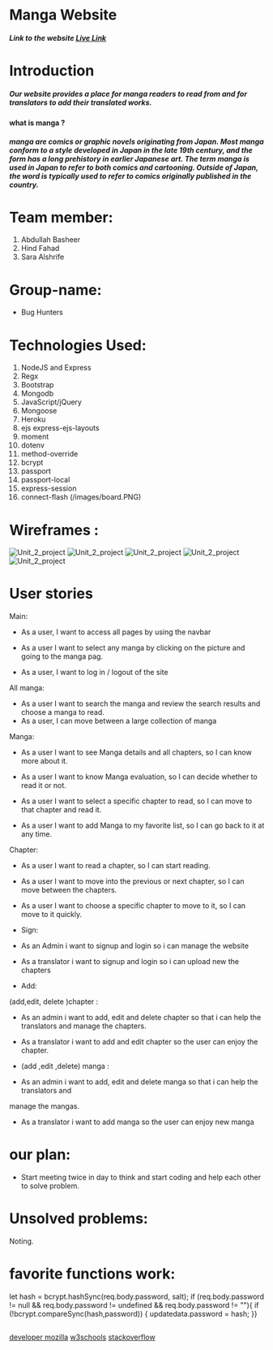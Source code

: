 # Manga Website
##### Link to the website [Live Link](https://manga-sei-15.herokuapp.com/)
# Introduction
##### Our website provides a place for manga readers to read from and for translators to add their translated works.

#### what is manga ?
##### manga are comics or graphic novels originating from Japan. Most manga conform to a style developed in Japan in the late 19th century, and the form has a long prehistory in earlier Japanese art. The term manga is used in Japan to refer to both comics and cartooning. Outside of Japan, the word is typically used to refer to comics originally published in the country.

# Team member:
1. Abdullah Basheer
2. Hind Fahad
3. Sara Alshrife 
# Group-name:
* Bug Hunters

# Technologies Used:
1. NodeJS and Express
2. Regx
3. Bootstrap
4. Mongodb
5. JavaScript/jQuery
6. Mongoose
7. Heroku
8. ejs express-ejs-layouts
9. moment 
10. dotenv 
11. method-override 
12. bcrypt
13. passport 
14. passport-local 
15. express-session
16. connect-flash 
(/images/board.PNG)
# Wireframes :
![Unit_2_project](/public/img/1.jpg)
![Unit_2_project](/public/img/2.jpg)
![Unit_2_project](/public/img/3.jpg)
![Unit_2_project](/public/img/4.jpg)
![Unit_2_project](/public/img/5.png)
# User stories
Main: 
* As a user, I want to access all pages by using the navbar 

* As a user I want to select any manga by clicking on the picture and going to the manga pag.
* As a user, I want to log in / logout of the site

 All manga:
* As a user I want to  search the manga and review the search results and choose a manga to read.
* As a user, I can move between a large collection of manga 

Manga: 

* As a user I want to see Manga details and all chapters, so I can know more about it.

*  As a user I want to know Manga evaluation, so I can decide whether to read it or not.

*  As a user I want to select a specific chapter to read, so I can move to that chapter and read it.

*  As a user I want to add Manga to my favorite list, so I can go back to it at any time.

Chapter:

*  As a user I want to read a chapter, so I can start reading.

* As a user I want to move into the previous or next chapter, so I can move between the chapters.

*  As a user I want to choose a specific chapter to move to it, so I can move to it quickly. 


* Sign:

* As an Admin i want to signup and  login so i can manage the website
	
* As a translator i want to signup and login so i can upload new the chapters
	

* Add:
	
(add,edit, delete )chapter :

* As an admin i want to add, edit and delete chapter so that i can help the translators and 
manage the chapters.

* As a translator i want to add and edit chapter so the user can enjoy the chapter.


*  (add ,edit ,delete) manga :

* As an admin i want to add, edit and delete manga so that i can help the translators and 

manage the mangas.

* As a translator i want to add manga so the user can enjoy new manga


# our plan:
* Start meeting twice in day to think and start coding and help each other to solve problem.

# Unsolved problems:

Noting.

# favorite functions work:
 let hash = bcrypt.hashSync(req.body.password, salt);
  if (req.body.password != null && req.body.password != undefined && req.body.password != ""){
    if (!bcrypt.compareSync(hash,password)) {
    updatedata.password = hash;
  }}

 
##

[developer mozilla](https://developer.mozilla.org/en-US/docs/Learn/HTML/Howto/Use_data_attributes)
[w3schools](https://www.w3schools.com)
[stackoverflow](https://stackoverflow.com)
